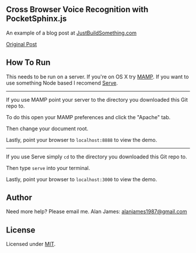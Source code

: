 Cross Browser Voice Recognition with PocketSphinx.js
---

An example of a blog post at [JustBuildSomething.com](http://justbuildsomething.com/)

[Original Post](http://justbuildsomething.com/cross-browser-voice-recognition-with-pocketsphinx-js/)

How To Run
---

This needs to be run on a server. If you're on OS X try [MAMP](https://www.mamp.info). If you want to use something Node based I recomend [Serve](https://www.npmjs.org/package/serve).

---

If you use MAMP point your server to the directory you downloaded this Git repo to. 

To do this open your MAMP preferences and click the "Apache" tab. 

Then change your document root. 

Lastly, point your browser to `localhost:8888` to view the demo.

---

If you use Serve simply `cd` to the directory you downloaded this Git repo to. 

Then type `serve` into your terminal.

Lastly, point your browser to `localhost:3000` to view the demo.

Author
---
Need more help? 
Please email me.
Alan James: [alanjames1987@gmail.com](mailto:alanjames1987@gmail.com)

License
---
Licensed under [MIT](https://github.com/JustBuildSomething/Cross-Browser-Voice-Recognition-with-PocketSphinx.js/blob/master/LICENSE).